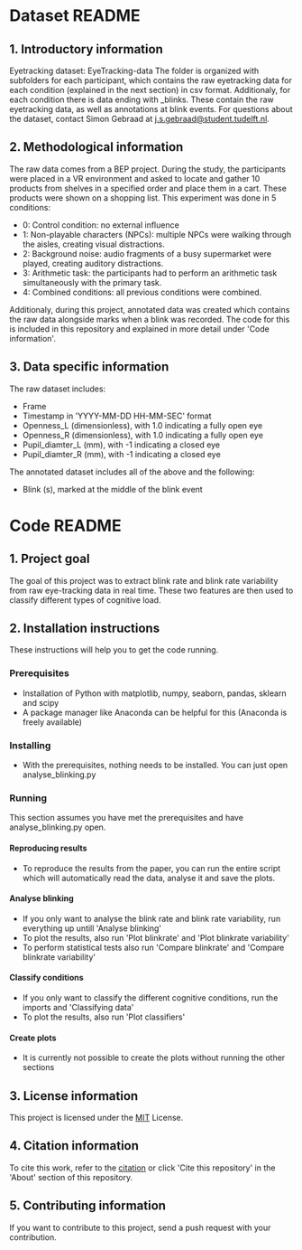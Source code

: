 # Dataset README
## 1. Introductory information
Eyetracking dataset: EyeTracking-data
The folder is organized with subfolders for each participant, which contains the raw eyetracking data for each condition (explained in the next section) in csv format. Additionaly, for each condition there is data ending with _blinks. These contain the raw eyetracking data, as well as annotations at blink events.
For questions about the dataset, contact Simon Gebraad at j.s.gebraad@student.tudelft.nl.

## 2. Methodological information
The raw data comes from a BEP project. During the study, the participants were placed in a VR environment and asked to locate and gather 10 products from shelves in a specified order and place them in a cart. These products were shown on a shopping list. This experiment was done in 5 conditions:

- 0: Control condition: no external influence
- 1: Non-playable characters (NPCs): multiple NPCs were walking through the aisles, creating visual distractions.
- 2: Background noise: audio fragments of a busy supermarket were played, creating auditory distractions.
- 3: Arithmetic task: the participants had to perform an arithmetic task simultaneously with the primary task. 
- 4: Combined conditions: all previous conditions were combined.

Additionaly, during this project, annotated data was created which contains the raw data alongside marks when a blink was recorded. The code for this is included in this repository and explained in more detail under 'Code information'.

## 3. Data specific information
The raw dataset includes:

- Frame
- Timestamp in 'YYYY-MM-DD HH-MM-SEC' format
- Openness_L (dimensionless), with 1.0 indicating a fully open eye
- Openness_R (dimensionless), with 1.0 indicating a fully open eye
- Pupil_diamter_L (mm), with -1 indicating a closed eye
- Pupil_diamter_R (mm), with -1 indicating a closed eye

The annotated dataset includes all of the above and the following:
- Blink (s), marked at the middle of the blink event

# Code README
## 1. Project goal
The goal of this project was to extract blink rate and blink rate variability from raw eye-tracking data in real time. These two features are then used to classify different types of cognitive load.

## 2. Installation instructions
These instructions will help you to get the code running.

### Prerequisites
- Installation of Python with matplotlib, numpy, seaborn, pandas, sklearn and scipy
- A package manager like Anaconda can be helpful for this (Anaconda is freely available)

### Installing
- With the prerequisites, nothing needs to be installed. You can just open analyse_blinking.py

### Running
This section assumes you have met the prerequisites and have analyse_blinking.py open.
#### Reproducing results
- To reproduce the results from the paper, you can run the entire script which will automatically read the data, analyse it and save the plots.

#### Analyse blinking
- If you only want to analyse the blink rate and blink rate variability, run everything up untill 'Analyse blinking'
- To plot the results, also run 'Plot blinkrate' and 'Plot blinkrate variability'
- To perform statistical tests also run 'Compare blinkrate' and 'Compare blinkrate variability'

#### Classify conditions
- If you only want to classify the different cognitive conditions, run the imports and 'Classifying data'
- To plot the results, also run 'Plot classifiers'

#### Create plots
- It is currently not possible to create the plots without running the other sections


## 3. License information
This project is licensed under the [MIT](LICENSE.md) License.

## 4. Citation information
To cite this work, refer to the [citation](CITATION.cff) or click 'Cite this repository' in the 'About' section of this repository.

## 5. Contributing information
If you want to contribute to this project, send a push request with your contribution.
